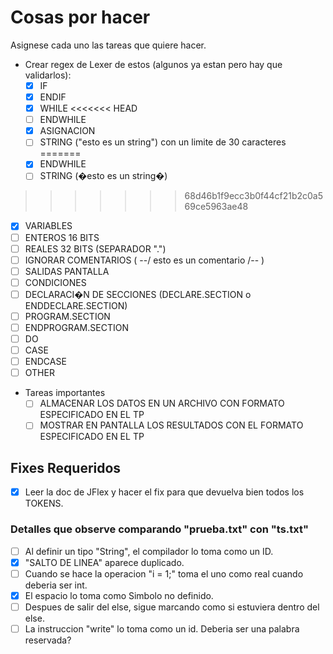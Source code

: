 # Cosas por hacer

Asignese cada uno las tareas que quiere hacer.

- Crear regex de Lexer de estos (algunos ya estan pero hay que validarlos):
  - [X] IF
  - [X] ENDIF
  - [X] WHILE
<<<<<<< HEAD
  - [ ] ENDWHILE
  - [X] ASIGNACION
  - [ ] STRING ("esto es un string") con un limite de 30 caracteres 
=======
  - [X] ENDWHILE
  - [ ] STRING (�esto es un string�)
>>>>>>> 68d46b1f9ecc3b0f44cf21b2c0a569ce5963ae48
  - [X] VARIABLES
  - [ ] ENTEROS 16 BITS
  - [ ] REALES 32 BITS (SEPARADOR ".")
  - [ ] IGNORAR COMENTARIOS ( --/ esto es un comentario /-- )
  - [ ] SALIDAS PANTALLA
  - [ ] CONDICIONES
  - [ ] DECLARACI�N DE SECCIONES (DECLARE.SECTION o ENDDECLARE.SECTION)
  - [ ] PROGRAM.SECTION
  - [ ] ENDPROGRAM.SECTION
  - [ ] DO
  - [ ] CASE
  - [ ] ENDCASE
  - [ ] OTHER
- Tareas importantes
  - [ ] ALMACENAR LOS DATOS EN UN ARCHIVO CON FORMATO ESPECIFICADO EN EL TP
  - [ ] MOSTRAR EN PANTALLA LOS RESULTADOS CON EL FORMATO ESPECIFICADO EN EL TP

## Fixes Requeridos

- [X] Leer la doc de JFlex y hacer el fix para que devuelva bien todos los TOKENS.

### Detalles que observe comparando "prueba.txt" con "ts.txt"

- [ ] Al definir un tipo "String", el compilador lo toma como un ID.
- [X] "SALTO DE LINEA" aparece duplicado.
- [ ] Cuando se hace la operacion "i = 1;" toma el uno como real cuando deberia ser int.
- [X] El espacio lo toma como Simbolo no definido.
- [ ] Despues de salir del else, sigue marcando como si estuviera dentro del else.
- [ ] La instruccion "write" lo toma como un id. Deberia ser una palabra reservada?